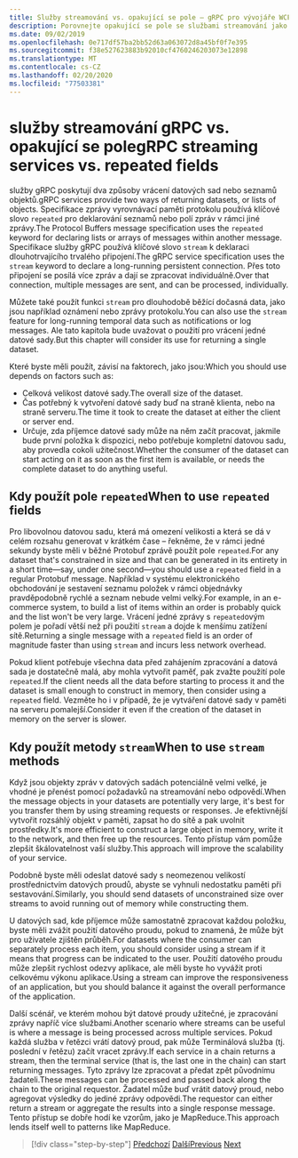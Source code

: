 ```yaml
---
title: Služby streamování vs. opakující se pole – gRPC pro vývojáře WCF
description: Porovnejte opakující se pole se službami streamování jako způsoby předávání kolekcí dat pomocí gRPC.
ms.date: 09/02/2019
ms.openlocfilehash: 0e717df57ba2bb52d63a063072d8a45bf0f7e395
ms.sourcegitcommit: f38e527623883b92010cf4760246203073e12898
ms.translationtype: MT
ms.contentlocale: cs-CZ
ms.lasthandoff: 02/20/2020
ms.locfileid: "77503381"
---
```

# <a name="grpc-streaming-services-vs-repeated-fields"></a><span data-ttu-id="ce168-103">služby streamování gRPC vs. opakující se pole</span><span class="sxs-lookup"><span data-stu-id="ce168-103">gRPC streaming services vs. repeated fields</span></span>

<span data-ttu-id="ce168-104">služby gRPC poskytují dva způsoby vrácení datových sad nebo seznamů objektů.</span><span class="sxs-lookup"><span data-stu-id="ce168-104">gRPC services provide two ways of returning datasets, or lists of objects.</span></span> <span data-ttu-id="ce168-105">Specifikace zprávy vyrovnávací paměti protokolu používá klíčové slovo `repeated` pro deklarování seznamů nebo polí zpráv v rámci jiné zprávy.</span><span class="sxs-lookup"><span data-stu-id="ce168-105">The Protocol Buffers message specification uses the `repeated` keyword for declaring lists or arrays of messages within another message.</span></span> <span data-ttu-id="ce168-106">Specifikace služby gRPC používá klíčové slovo `stream` k deklaraci dlouhotrvajícího trvalého připojení.</span><span class="sxs-lookup"><span data-stu-id="ce168-106">The gRPC service specification uses the `stream` keyword to declare a long-running persistent connection.</span></span> <span data-ttu-id="ce168-107">Přes toto připojení se posílá více zpráv a dají se zpracovat individuálně.</span><span class="sxs-lookup"><span data-stu-id="ce168-107">Over that connection, multiple messages are sent, and can be processed, individually.</span></span> 

<span data-ttu-id="ce168-108">Můžete také použít funkci `stream` pro dlouhodobě běžící dočasná data, jako jsou například oznámení nebo zprávy protokolu.</span><span class="sxs-lookup"><span data-stu-id="ce168-108">You can also use the `stream` feature for long-running temporal data such as notifications or log messages.</span></span> <span data-ttu-id="ce168-109">Ale tato kapitola bude uvažovat o použití pro vrácení jedné datové sady.</span><span class="sxs-lookup"><span data-stu-id="ce168-109">But this chapter will consider its use for returning a single dataset.</span></span>

<span data-ttu-id="ce168-110">Které byste měli použít, závisí na faktorech, jako jsou:</span><span class="sxs-lookup"><span data-stu-id="ce168-110">Which you should use depends on factors such as:</span></span>

- <span data-ttu-id="ce168-111">Celková velikost datové sady.</span><span class="sxs-lookup"><span data-stu-id="ce168-111">The overall size of the dataset.</span></span>
- <span data-ttu-id="ce168-112">Čas potřebný k vytvoření datové sady buď na straně klienta, nebo na straně serveru.</span><span class="sxs-lookup"><span data-stu-id="ce168-112">The time it took to create the dataset at either the client or server end.</span></span>
- <span data-ttu-id="ce168-113">Určuje, zda příjemce datové sady může na něm začít pracovat, jakmile bude první položka k dispozici, nebo potřebuje kompletní datovou sadu, aby provedla cokoli užitečnost.</span><span class="sxs-lookup"><span data-stu-id="ce168-113">Whether the consumer of the dataset can start acting on it as soon as the first item is available, or needs the complete dataset to do anything useful.</span></span>

## <a name="when-to-use-repeated-fields"></a><span data-ttu-id="ce168-114">Kdy použít pole `repeated`</span><span class="sxs-lookup"><span data-stu-id="ce168-114">When to use `repeated` fields</span></span>

<span data-ttu-id="ce168-115">Pro libovolnou datovou sadu, která má omezení velikosti a která se dá v celém rozsahu generovat v krátkém čase – řekněme, že v rámci jedné sekundy byste měli v běžné Protobuf zprávě použít pole `repeated`.</span><span class="sxs-lookup"><span data-stu-id="ce168-115">For any dataset that's constrained in size and that can be generated in its entirety in a short time—say, under one second—you should use a `repeated` field in a regular Protobuf message.</span></span> <span data-ttu-id="ce168-116">Například v systému elektronického obchodování je sestavení seznamu položek v rámci objednávky pravděpodobně rychlé a seznam nebude velmi velký.</span><span class="sxs-lookup"><span data-stu-id="ce168-116">For example, in an e-commerce system, to build a list of items within an order is probably quick and the list won't be very large.</span></span> <span data-ttu-id="ce168-117">Vrácení jedné zprávy s `repeated`ovým polem je pořadí větší než při použití `stream` a dojde k menšímu zatížení sítě.</span><span class="sxs-lookup"><span data-stu-id="ce168-117">Returning a single message with a `repeated` field is an order of magnitude faster than using `stream` and incurs less network overhead.</span></span>

<span data-ttu-id="ce168-118">Pokud klient potřebuje všechna data před zahájením zpracování a datová sada je dostatečně malá, aby mohla vytvořit paměť, pak zvažte použití pole `repeated`.</span><span class="sxs-lookup"><span data-stu-id="ce168-118">If the client needs all the data before starting to process it and the dataset is small enough to construct in memory, then consider using a `repeated` field.</span></span> <span data-ttu-id="ce168-119">Vezměte ho i v případě, že je vytváření datové sady v paměti na serveru pomalejší.</span><span class="sxs-lookup"><span data-stu-id="ce168-119">Consider it even if the creation of the dataset in memory on the server is slower.</span></span>

## <a name="when-to-use-stream-methods"></a><span data-ttu-id="ce168-120">Kdy použít metody `stream`</span><span class="sxs-lookup"><span data-stu-id="ce168-120">When to use `stream` methods</span></span>

<span data-ttu-id="ce168-121">Když jsou objekty zpráv v datových sadách potenciálně velmi velké, je vhodné je přenést pomocí požadavků na streamování nebo odpovědí.</span><span class="sxs-lookup"><span data-stu-id="ce168-121">When the message objects in your datasets are potentially very large, it's best for you transfer them by using streaming requests or responses.</span></span> <span data-ttu-id="ce168-122">Je efektivnější vytvořit rozsáhlý objekt v paměti, zapsat ho do sítě a pak uvolnit prostředky.</span><span class="sxs-lookup"><span data-stu-id="ce168-122">It's more efficient to construct a large object in memory, write it to the network, and then free up the resources.</span></span> <span data-ttu-id="ce168-123">Tento přístup vám pomůže zlepšit škálovatelnost vaší služby.</span><span class="sxs-lookup"><span data-stu-id="ce168-123">This approach will improve the scalability of your service.</span></span>

<span data-ttu-id="ce168-124">Podobně byste měli odeslat datové sady s neomezenou velikostí prostřednictvím datových proudů, abyste se vyhnuli nedostatku paměti při sestavování.</span><span class="sxs-lookup"><span data-stu-id="ce168-124">Similarly, you should send datasets of unconstrained size over streams to avoid running out of memory while constructing them.</span></span>

<span data-ttu-id="ce168-125">U datových sad, kde příjemce může samostatně zpracovat každou položku, byste měli zvážit použití datového proudu, pokud to znamená, že může být pro uživatele zjištěn průběh.</span><span class="sxs-lookup"><span data-stu-id="ce168-125">For datasets where the consumer can separately process each item, you should consider using a stream if it means that progress can be indicated to the user.</span></span> <span data-ttu-id="ce168-126">Použití datového proudu může zlepšit rychlost odezvy aplikace, ale měli byste ho vyvážit proti celkovému výkonu aplikace.</span><span class="sxs-lookup"><span data-stu-id="ce168-126">Using a stream can improve the responsiveness of an application, but you should balance it against the overall performance of the application.</span></span>

<span data-ttu-id="ce168-127">Další scénář, ve kterém mohou být datové proudy užitečné, je zpracování zprávy napříč více službami.</span><span class="sxs-lookup"><span data-stu-id="ce168-127">Another scenario where streams can be useful is where a message is being processed across multiple services.</span></span> <span data-ttu-id="ce168-128">Pokud každá služba v řetězci vrátí datový proud, pak může Terminálová služba (tj. poslední v řetězu) začít vracet zprávy.</span><span class="sxs-lookup"><span data-stu-id="ce168-128">If each service in a chain returns a stream, then the terminal service (that is, the last one in the chain) can start returning messages.</span></span> <span data-ttu-id="ce168-129">Tyto zprávy lze zpracovat a předat zpět původnímu žadateli.</span><span class="sxs-lookup"><span data-stu-id="ce168-129">These messages can be processed and passed back along the chain to the original requestor.</span></span> <span data-ttu-id="ce168-130">Žadatel může buď vrátit datový proud, nebo agregovat výsledky do jediné zprávy odpovědi.</span><span class="sxs-lookup"><span data-stu-id="ce168-130">The requestor can either return a stream or aggregate the results into a single response message.</span></span> <span data-ttu-id="ce168-131">Tento přístup se dobře hodí ke vzorům, jako je MapReduce.</span><span class="sxs-lookup"><span data-stu-id="ce168-131">This approach lends itself well to patterns like MapReduce.</span></span>

>[!div class="step-by-step"]
><span data-ttu-id="ce168-132">[Předchozí](migrate-duplex-services.md)
>[Další](client-libraries.md)</span><span class="sxs-lookup"><span data-stu-id="ce168-132">[Previous](migrate-duplex-services.md)
[Next](client-libraries.md)</span></span>
